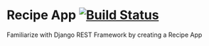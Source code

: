 # Recipe App [![Build Status](https://travis-ci.com/karthik-govindappa/django-recipe-app.svg?branch=main)](https://travis-ci.org/azu/travis-badge)


Familiarize with Django REST Framework by creating a Recipe App 
